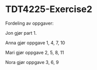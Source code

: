 # TDT4225-Exercise2

Fordeling av oppgaver:

Jon gjør part 1.

Anna gjør oppgave 1, 4, 7, 10

Mari gjør oppgave 2, 5, 8, 11

Nora gjør oppgave 3, 6, 9
